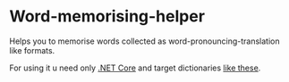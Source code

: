 # Word-memorising-helper

Helps you to memorise words collected as word-pronouncing-translation like formats.

For using it u need only [.NET Core](https://dotnet.microsoft.com/download) and target dictionaries [like these](https://github.com/PasaOpasen/Farsi-Russian-dictionary).

